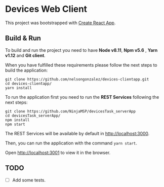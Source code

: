 # Devices Web Client

This project was bootstrapped with [Create React App](https://github.com/facebook/create-react-app).

## Build & Run

To build and run the project you need to have **Node v8.11**, **Npm v5.6** , **Yarn v1.12** and **Git client**.

When you have fulfilled these requirements please follow the next steps to build the application:

```
git clone https://github.com/nelsongonzalez/devices-clientapp.git
cd devices-clientapp/
yarn install
```

To run the application first you need to run the **REST Services** following the next steps:

```
git clone https://github.com/NinjaMSP/devicesTask_serverApp
cd devicesTask_serverApp/
npm install
npm start
```

The REST Services will be available by default in [http://localhost:3000](http://localhost:3000).

Then, you can run the application with the command `yarn start`.

Open [http://localhost:3001](http://localhost:3001) to view it in the browser.

## TODO

- [ ] Add some tests.
